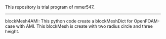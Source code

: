 This repository is trial program of mmer547.
___

blockMesh4AMI:
	This python code create a blockMeshDict for OpenFOAM-case with AMI.
	This blockMesh is create with two radius circle and three height.

